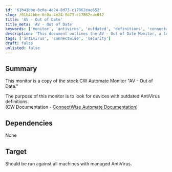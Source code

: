 ```yaml
---
id: '61b41bbe-0c0a-4e24-8d73-c17862eae652'
slug: /61b41bbe-0c0a-4e24-8d73-c17862eae652
title: 'AV - Out of Date'
title_meta: 'AV - Out of Date'
keywords: ['monitor', 'antivirus', 'outdated', 'definitions', 'connectwise']
description: 'This document outlines the AV - Out of Date Monitor, a tool designed to identify devices with outdated AntiVirus definitions in ConnectWise Automate. It serves as a copy of the stock monitor for effective device management and security compliance.'
tags: ['antivirus', 'connectwise', 'security']
draft: false
unlisted: false
---
```


## Summary

This monitor is a copy of the stock CW Automate Monitor "AV - Out of Date."

The purpose of this monitor is to look for devices with outdated AntiVirus definitions.  
(CW Documentation - [ConnectWise Automate Documentation](https://docs.connectwise.com/ConnectWise_Automate_Documentation/070/165/050/080))

## Dependencies

None

## Target

Should be run against all machines with managed AntiVirus.